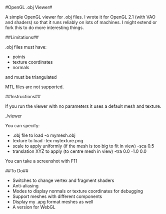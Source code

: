 #OpenGL .obj Viewer#

A simple OpenGL viewer for .obj files.
I wrote it for OpenGL 2.1 (with VAO and shaders) so that it runs reliably on
lots of machines.
I might extend or fork this to do more interesting things.

##Limitations##

.obj files must have:
* points
* texture coordinates
* normals

and must be triangulated

MTL files are not supported.


##Instructions##

If you run the viewer with no parameters it uses a default mesh and texture.

  ./viewer

You can specify:

* .obj file to load
    -o mymesh.obj
* texture to load
    -tex mytexture.png
* scale to apply uniformly (if the mesh is too big to fit in view)
    -sca 0.5
* translation XYZ to apply (to centre mesh in view)
    -tra 0.0 -1.0 0.0

You can take a screenshot with F11

##To Do##

* Switches to change vertex and fragment shaders
* Anti-aliasing
* Modes to display normals or texture coordinates for debugging
* Support meshes with different components
* Display my .apg format meshes as well
* A version for WebGL
